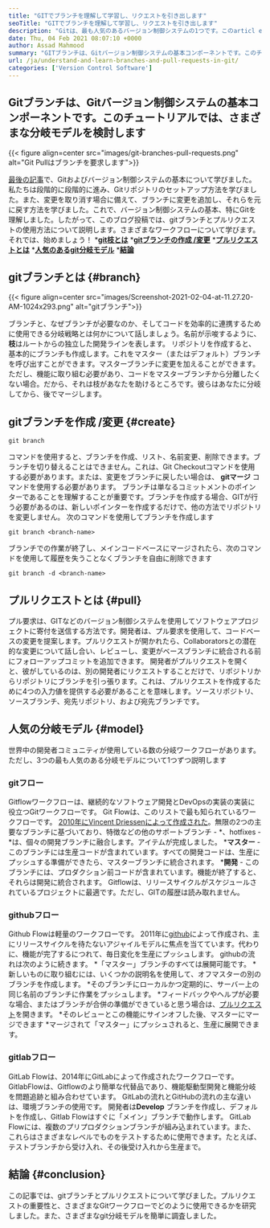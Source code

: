 ```yaml
---
title: "GITでブランチを理解して学習し、リクエストを引き出します" 
seoTitle: "GITでブランチを理解して学習し、リクエストを引き出します" 
description: "Gitは、最も人気のあるバージョン制御システムの1つです。このarticl eweは、gitブランチとプルリクエストの使用方法を理解します。" 
date: Thu, 04 Feb 2021 08:07:10 +0000
author: Assad Mahmood
summary: "GITブランチは、Gitバージョン制御システムの基本コンポーネントです。このチュートリアルでは、さまざまな分岐モデルを調べます" 
url: /ja/understand-and-learn-branches-and-pull-requests-in-git/
categories: ['Version Control Software']
---
```


## Gitブランチは、Gitバージョン制御システムの基本コンポーネントです。このチュートリアルでは、さまざまな分岐モデルを検討します

{{< figure align=center src="images/git-branches-pull-requests.png" alt="Git Pullはブランチを要求します">}}

[最後の記事][1]で、Gitおよびバージョン制御システムの基本について学びました。私たちは段階的に段階的に進み、Gitリポジトリのセットアップ方法を学びました。また、変更を取り消す場合に備えて、ブランチに変更を追加し、それらを元に戻す方法を学びました。これで、バージョン制御システムの基本、特にGitを理解しました。したがって、このブログ投稿では、gitブランチとプルリクエストの使用方法について説明します。さまざまなワークフローについて学びます。それでは、始めましょう！
  ***[git枝とは][2]** 
  ***[gitブランチの作成 /変更][3]** 
  ***[プルリクエストとは][4]** 
  ***[人気のあるgit分岐モデル][5]** 
  *[**結論**][6]

## gitブランチとは {#branch}

{{< figure align=center src="images/Screenshot-2021-02-04-at-11.27.20-AM-1024x293.png" alt="gitブランチ">}}

ブランチと、なぜブランチが必要なのか、そしてコードを効率的に連携するために使用できる分岐戦略とは何かについて話しましょう。名前が示唆するように、**枝**はルートからの独立した開発ラインを表します。
リポジトリを作成すると、基本的にブランチも作成します。これをマスター（またはデフォルト）ブランチを呼び出すことができます。マスターブランチに変更を加えることができます。ただし、機能に取り組む必要があり、コードをマスターブランチから分離したくない場合。だから、それは枝があなたを助けるところです。彼らはあなたに分岐してから、後でマージします。

## gitブランチを作成 /変更 {#create}
```
git branch
```
コマンドを使用すると、ブランチを作成、リスト、名前変更、削除できます。ブランチを切り替えることはできません。これは、Git Checkoutコマンドを使用する必要があります。または、変更をブランチに戻したい場合は、 **gitマージ** コマンドを使用する必要があります。
ブランチは単なるコミットメントのポインターであることを理解することが重要です。ブランチを作成する場合、GITが行う必要があるのは、新しいポインターを作成するだけで、他の方法でリポジトリを変更しません。
次のコマンドを使用してブランチを作成します
```
git branch <branch-name>
```
ブランチでの作業が終了し、メインコードベースにマージされたら、次のコマンドを使用して履歴を失うことなくブランチを自由に削除できます
```
git branch -d <branch-name>
```

## プルリクエストとは {#pull}
プル要求は、GITなどのバージョン制御システムを使用してソフトウェアプロジェクトに寄付を送信する方法です。開発者は、プル要求を使用して、コードベースの変更を提案します。プルリクエストが開かれたら、Collaboratorsとの潜在的な変更について話し合い、レビューし、変更がベースブランチに統合される前にフォローアップコミットを追加できます。
開発者がプルリクエストを開くと、彼がしているのは、別の開発者にリクエストすることだけで、リポジトリからリポジトリにブランチを引っ張ります。これは、プルリクエストを作成するために4つの入力値を提供する必要があることを意味します。ソースリポジトリ、ソースブランチ、宛先リポジトリ、および宛先ブランチです。

## 人気の分岐モデル {#model}
世界中の開発者コミュニティが使用している数の分岐ワークフローがあります。ただし、3つの最も人気のある分岐モデルについて1つずつ説明します

### gitフロー
Gitflowワークフローは、継続的なソフトウェア開発とDevOpsの実装の実装に役立つGitワークフローです。 Git Flowは、このリストで最も知られているワークフローです。 [2010年にVincent Driessenによって作成された][7]。無限の2つの主要なブランチに基づいており、特徴などの他のサポートブランチ -  \*、hotfixes  -  \*は、個々の開発ブランチに融合します。アイテムが完成しました。
  ***マスター**  - このブランチには生産コードが含まれています。すべての開発コードは、生産にプッシュする準備ができたら、マスターブランチに統合されます。
  ***開発**  - このブランチには、プロダクション前コードが含まれています。機能が終了すると、それらは開発に統合されます。
Gitflowは、リリースサイクルがスケジュールされているプロジェクトに最適です。ただし、GITの履歴は読み取れません。

### githubフロー
Github Flowは軽量のワークフローです。 2011年に[github][8]によって作成され、主にリリースサイクルを待たないアジャイルモデルに焦点を当てています。代わりに、機能が完了するにつれて、毎日変化を生産にプッシュします。
githubの流れは次のように続きます。
  *「マスター」ブランチのすべては展開可能です。
  *新しいものに取り組むには、いくつかの説明名を使用して、オフマスターの別のブランチを作成します。
  *そのブランチにローカルかつ定期的に、サーバー上の同じ名前のブランチに作業をプッシュします。
  *フィードバックやヘルプが必要な場合、またはブランチが合併の準備ができていると思う場合は、[プルリクエスト][4]を開きます。
  *そのレビューとこの機能にサインオフした後、マスターにマージできます
  *マージされて「マスター」にプッシュされると、生産に展開できます。

### gitlabフロー
GitLab Flowは、2014年にGitLabによって作成されたワークフローです。GitlabFlowは、Gitflowのより簡単な代替品であり、機能駆動型開発と機能分岐を問題追跡と組み合わせています。 GitLabの流れとGitHubの流れの主な違いは、環境ブランチの使用です。
開発者は**Develop** ブランチを作成し、デフォルトを作成し、Gitlab Flowはすぐに「メイン」ブランチで動作します。 GitLab Flowには、複数のプリプロダクションブランチが組み込まれています。また、これらはさまざまなレベルでものをテストするために使用できます。たとえば、テストブランチから受け入れ、その後受け入れから生産まで。

## 結論 {#conclusion}
この記事では、gitブランチとプルリクエストについて学びました。プルリクエストの重要性と、さまざまなGitワークフローでどのように使用できるかを研究しました。また、さまざまなgit分岐モデルを簡単に調査しました。

  
[1]: https://blog.containerize.com/2021/01/08/guide-to-version-control-and-source-code-management-using-git/
[2]: #branch
[3]: #create
[4]: #pull
[5]: #model
[6]: #conclusion
[7]: https://nvie.com/posts/a-successful-git-branching-model/
[8]: http://scottchacon.com/2011/08/31/github-flow.html
